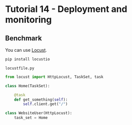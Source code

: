 # Tutorial 14 - Deployment and monitoring

## Benchmark

You can use [Locust](https://locust.io/).

```bash
pip install locustio
```

`locustfile.py`

```python
from locust import HttpLocust, TaskSet, task

class Home(TaskSet):

    @task
    def get_something(self):
        self.client.get("/")

class WebsiteUser(HttpLocust):
    task_set = Home
```
